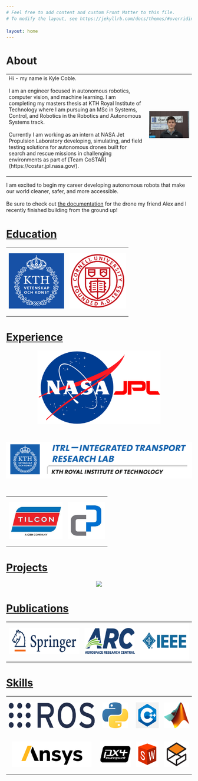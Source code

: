 ```yaml
---
# Feel free to add content and custom Front Matter to this file.
# To modify the layout, see https://jekyllrb.com/docs/themes/#overriding-theme-defaults

layout: home
---
```


<!-- # [About](/) -->

# About

<table border="0">
 <tr>
    <td>
      Hi - my name is Kyle Coble. <br>
      <br>
      I am an engineer focused in autonomous robotics, computer vision,
      and machine learning.
      I am completing my masters thesis at KTH Royal Institute of Technology
      where I am pursuing an MSc in Systems, Control, and Robotics
      in the Robotics and Autonomous Systems track. <br>
      <br>
      Currently I am working as an intern at NASA Jet Propulsion Laboratory
      developing, simulating, and field testing solutions for autonomous drones
      built for search and rescue missions in challenging environments
      as part of [Team CoSTAR](https://costar.jpl.nasa.gov/). <br>
      <br>
      <!-- Currently I am working as an intern at NASA Jet Propulsion Laboratory
      developing deep learning-based perception and localization technologies
      for fleets of autonomous maritime robots. <br> -->
      <!-- Currently I am working as an intern at NASA Jet Propulsion Laboratory
      working with deep learning-based perception and localization techniques
      for fleets of autonomous robots. <br>
      <br>
      I am excited to begin my career developing autonomous robots
      that make our world cleaner, safer, and more accessible. <br>
      <br>
      And be sure to check out [the documentation](https://alsarmie.github.io/DD2414-Documentation/)
      for the drone my friend Alex and I recently finished building from the ground up! -->
      <!-- I believe autonomous robots have the ability to make our world
      cleaner, safer, and more accessible and
      I am excited to begin my career developing autonomous robots for
      industries including **sustainability**, **space / ocean exploration**,
      and **mining / construction**. -->
    </td>
    <td>
      <p align="right">
        <img src="img/headshot.jpg" width="1000">
      </p>
    </td>
 </tr>
</table>

I am excited to begin my career developing autonomous robots
that make our world cleaner, safer, and more accessible. <br>
<br>
Be sure to check out [the documentation](https://alsarmie.github.io/DD2414-Documentation/)
for the drone my friend Alex and I recently finished building from the ground up!

<!-- <p align="right">
  <kbd>
    <img src="img/headshot.jpg" height="100">
  </kbd>
</p>

Hi - my name is Kyle Coble. <br>
I am a robotics engineer focused in autonomous robotics and computer vision. <br>
I am in my final semester at KTH Royal Institute of Technology
where I am pursuing an MSc in Systems, Control, and Robotics. <br> -->




<!-- <td><p align="center"><img src="img/jpl_logo.gif" width="500"> -->
<!-- [![JPL](img/jpl_logo.gif)](/experience/) -->

# [Education](/education/)

<table border="0">
 <!-- <tr>
 </tr> -->
 <tr>
    <td>
      <p align="center">
        <!-- <a href="/education/"> -->
        <img src="img/logos/kth_logo.png" height="150">
        <!-- </a> -->
      </p>
    </td>
    <td>
      <p align="center">
        <!-- <a href="/education/"> -->
        <img src="img/logos/cornell_logo.gif" height="150">
        <!-- </a> -->
      </p>
    </td>
  </tr>
</table>


# [Experience](/experience/)

<p align="center">
  <!-- <a href="/experience/"> -->
  <img src="img/logos/jpl_logo.gif" height="200">
  <!-- </a> -->
</p>

<br>

<p align="center">
  <!-- <a href="/experience/"> -->
  <img src="img/logos/itrl_logo.png" height="100">
  <!-- </a> -->
</p>

<br>

<table border="0">
 <tr>
    <td>
      <p align="center">
        <!-- <a href="/experience/"> -->
        <img src="img/logos/tny_logo.jpg" height="100">
        <!-- </a> -->
      </p>
    </td>
    <td>
      <p align="center">
        <!-- <a href="/experience/"> -->
        <img src="img/logos/cpc_logo.jpg" height="100">
        <!-- </a> -->
      </p>
    </td>
  </tr>
</table>


# [Projects](/projects/)

<p align="center">
  <!-- <a href="/projects/"> -->
  <img src="img/awesome_drone.gif" height="400">
  <!-- </a> -->
</p>

# [Publications](/publications/)

<table border="0">
 <tr>
    <td>
      <!-- <a href="/publications/"> -->
      <img src="img/logos/springer_logo.png" height="70">
      <!-- </a> -->
    </td>
    <td>
      <!-- <a href="/publications/"> -->
      <img src="img/logos/arc_logo.png" height="70">
      <!-- </a> -->
    </td>
    <td>
      <!-- <a href="/publications/"> -->
      <img src="img/logos/ieee_logo.jpg" height="100">
      <!-- </a> -->
    </td>
  </tr>
</table>

# [Skills](/skills/)

<table border="0">
  <tr>
    <td><p align="center"><img src="img/logos/skills/ros_logo.png"    height="70"></p></td>
    <td><p align="center"><img src="img/logos/skills/python_logo.png" height="70"></p></td>
    <td><p align="center"><img src="img/logos/skills/cpp_logo.png"    height="70"></p></td>
    <td><p align="center"><img src="img/logos/skills/matlab_logo.png" height="70"></p></td>
  </tr>
  <tr>
    <td><p align="center"><img src="img/logos/skills/ansys_logo.png"      height="70"></p></td>
    <td><p align="center"><img src="img/logos/skills/px4_logo.png"        height="70"></p></td>
    <td><p align="center"><img src="img/logos/skills/solidworks_logo.png" height="70"></p></td>
    <td><p align="center"><img src="img/logos/skills/gazebo_logo.png"     height="70"></p></td>
  </tr>
</table>
